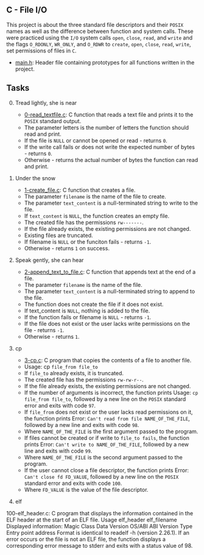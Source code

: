 ## C - File I/O

This project is about the three standard file descriptors and their `POSIX` names as well as the difference between function and system calls. These were practiced using the `I/O` system calls `open`, `close`, `read`, and `write` and the flags `O_RDONLY`, `WR_ONLY`, and `O_RDWR` to `create`, `open`, `close`, `read`, `write`, set permissions of files in `C`.

- [main.h](https://github.com/Callistus25/alx-low_level_programming/blob/master/0x15-file_io/main.h): Header file containing prototypes for all functions written in the project.

## Tasks

0. Tread lightly, she is near

	- [0-read_textfile.c](https://github.com/Callistus25/alx-low_level_programming/blob/master/0x15-file_io/0-read_textfile.c): C function that reads a text file and prints it to the `POSIX` standard output.
	- The parameter letters is the number of letters the function should read and print.
	- If the file is `NULL` or cannot be opened or read - returns `0`.
	- If the write call fails or does not write the expected number of bytes - returns `0`.
	- Otherwise - returns the actual number of bytes the function can read and print.

1. Under the snow

	- [1-create_file.c](https://github.com/Callistus25/alx-low_level_programming/blob/master/0x15-file_io/1-create_file.c): C function that creates a file.
	- The parameter `filename` is the name of the file to create.
	- The parameter `text_content` is a null-terminated string to write to the file.
	- If `text_content` is `NULL`, the function creates an empty file.
	- The created file has the permissions `rw-------`.
	- If the file already exists, the existing permissions are not changed.
	- Existing files are truncated.
	- If filename is `NULL` or the funciton fails - returns `-1`.
	- Otherwise - returns `1` on success.

2. Speak gently, she can hear

	- [2-append_text_to_file.c](https://github.com/Callistus25/alx-low_level_programming/blob/master/0x15-file_io/2-append_text_to_file.c): C function that appends text at the end of a file.
	- The parameter `filename` is the name of the file.
	- The parameter `text_content` is a null-terminated string to append to the file.
	- The function does not create the file if it does not exist.
	- If text_content is `NULL`, nothing is added to the file.
	- If the function fails or filename is `NULL` - returns `-1`.
	- If the file does not exist or the user lacks write permissions on the file - returns `-1`.
	- Otherwise - returns `1`.
3. cp

	- [3-cp.c](https://github.com/Callistus25/alx-low_level_programming/blob/master/0x15-file_io/3-cp.c): C program that copies the contents of a file to another file.
	- Usage: cp `file_from file_to`
	- If `file_to` already exists, it is truncated.
	- The created file has the permissions `rw-rw-r--`.
	- If the file already exists, the existing permissions are not changed.
	- If the number of arguments is incorrect, the function prints Usage: `cp file_from file_to`, followed by a new line on the `POSIX` standard error and exits with code `97`.
	- If `file_from` does not exist or the user lacks read permissions on it, the function prints Error: `Can't read from file NAME_OF_THE_FILE`, followed by a new line and exits with code `98`.
	- Where `NAME_OF_THE_FILE` is the first argument passed to the program.
	- If files cannot be created or if write to `file_to fails`, the function prints Error: `Can't write to NAME_OF_THE_FILE`, followed by a new line and exits with code `99`.
	- Where `NAME_OF_THE_FILE` is the second argument passed to the program.
	- If the user cannot close a file descriptor, the function prints Error: `Can't close fd FD_VALUE`, followed by a new line on the `POSIX` standard error and exits with code `100`.
	- Where `FD_VALUE` is the value of the file descriptor.

4. elf

100-elf_header.c: C program that displays the information contained in the ELF header at the start of an ELF file.
Usage elf_header elf_filename
Displayed information:
Magic
Class
Data
Version
OS/ABI
ABI Version
Type
Entry point address
Format is identical to readelf -h (version 2.26.1).
If an error occurs or the file is not an ELF file, the function displays a corresponding error message to stderr and exits with a status value of 98.
